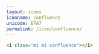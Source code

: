 ```yaml
---
layout: icons
iconname: confluence
unicode: EFA7
permalink: /icon/confluence/
---
```


``` html
<i class="mi mi-confluence"></i>
```
